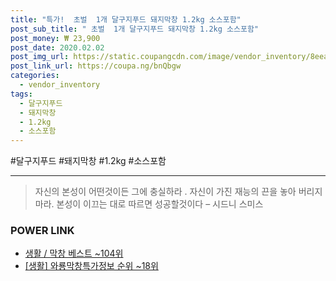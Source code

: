 ```yaml
--- 
title: "특가!  초벌  1개 달구지푸드 돼지막창 1.2kg 소스포함" 
post_sub_title: " 초벌  1개 달구지푸드 돼지막창 1.2kg 소스포함" 
post_money: ₩ 23,900 
post_date: 2020.02.02 
post_img_url: https://static.coupangcdn.com/image/vendor_inventory/8eea/4b5652a0f5c1551fb5c4075b05693a4fd69551cfc0e6ed02e482c0ea36be.jpg 
post_link_url: https://coupa.ng/bnQbgw 
categories: 
  - vendor_inventory 
tags: 
  - 달구지푸드 
  - 돼지막창 
  - 1.2kg 
  - 소스포함 
--- 
```

  #달구지푸드 #돼지막창 #1.2kg #소스포함 
<hr> 

> 자신의 본성이 어떤것이든 그에 충실하라 . 자신이 가진 재능의 끈을 놓아 버리지 마라. 본성이 이끄는 대로 따르면 성공할것이다 – 시드니 스미스 


### POWER LINK

* <a href="https://blog.naver.com/santokki14/221793055634" target="_blank">생활 / 막창 베스트 ~104위</a>
* <a href="https://blog.naver.com/sakai111/221772911082" target="_blank"> [생활] 와룡막창특가정보 순위 ~18위</a>
